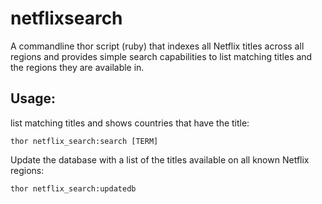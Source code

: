 netflixsearch
=============

A commandline thor script (ruby) that indexes all Netflix titles across all regions and provides simple search capabilities to list matching titles and the regions they are available in.

Usage:
------

list matching titles and shows countries that have the title:

    thor netflix_search:search [TERM]

Update the database with a list of the titles available on all known Netflix regions:

    thor netflix_search:updatedb
